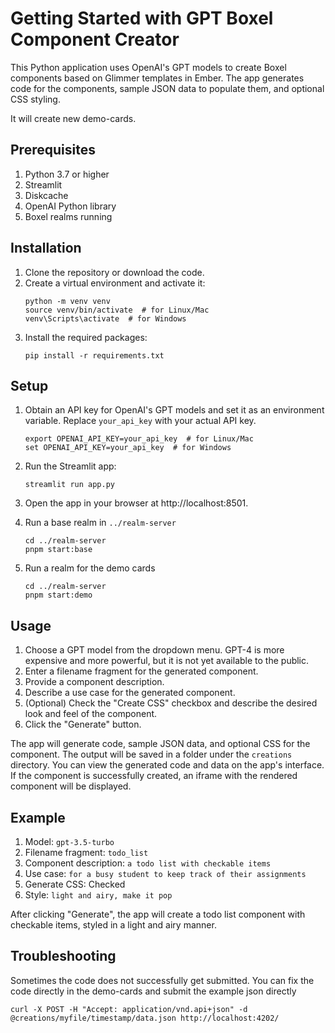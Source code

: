 # Getting Started with GPT Boxel Component Creator

This Python application uses OpenAI's GPT models to create Boxel components based on Glimmer templates in Ember. The app generates code for the components, sample JSON data to populate them, and optional CSS styling.

It will create new demo-cards.

## Prerequisites

1. Python 3.7 or higher
2. Streamlit
3. Diskcache
4. OpenAI Python library
5. Boxel realms running

## Installation

1. Clone the repository or download the code.
2. Create a virtual environment and activate it:
   ```
   python -m venv venv
   source venv/bin/activate  # for Linux/Mac
   venv\Scripts\activate  # for Windows
   ```
3. Install the required packages:
   ```
   pip install -r requirements.txt
   ```

## Setup

1. Obtain an API key for OpenAI's GPT models and set it as an environment variable. Replace `your_api_key` with your actual API key.

   ```
   export OPENAI_API_KEY=your_api_key  # for Linux/Mac
   set OPENAI_API_KEY=your_api_key  # for Windows
   ```

2. Run the Streamlit app:

   ```
   streamlit run app.py
   ```

3. Open the app in your browser at http://localhost:8501.

4. Run a base realm in `../realm-server`

   ```
   cd ../realm-server
   pnpm start:base
   ```

5. Run a realm for the demo cards
   ```
   cd ../realm-server
   pnpm start:demo
   ```

## Usage

1. Choose a GPT model from the dropdown menu. GPT-4 is more expensive and more powerful, but it is not yet available to the public.
2. Enter a filename fragment for the generated component.
3. Provide a component description.
4. Describe a use case for the generated component.
5. (Optional) Check the "Create CSS" checkbox and describe the desired look and feel of the component.
6. Click the "Generate" button.

The app will generate code, sample JSON data, and optional CSS for the component. The output will be saved in a folder under the `creations` directory. You can view the generated code and data on the app's interface. If the component is successfully created, an iframe with the rendered component will be displayed.

## Example

1. Model: `gpt-3.5-turbo`
2. Filename fragment: `todo_list`
3. Component description: `a todo list with checkable items`
4. Use case: `for a busy student to keep track of their assignments`
5. Generate CSS: Checked
6. Style: `light and airy, make it pop`

After clicking "Generate", the app will create a todo list component with checkable items, styled in a light and airy manner.

## Troubleshooting

Sometimes the code does not successfully get submitted.
You can fix the code directly in the demo-cards and submit the example json directly

```
curl -X POST -H "Accept: application/vnd.api+json" -d @creations/myfile/timestamp/data.json http://localhost:4202/
```
